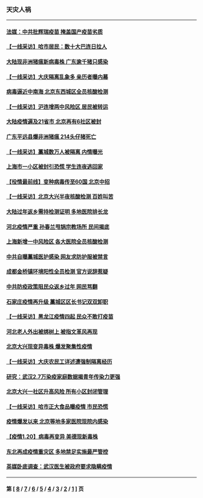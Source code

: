 ### 天灾人祸
---
#### [法媒：中共批辉瑞疫苗 掩盖国产疫苗劣质](../../pages/ncid280/n12705978.md) 
#### [【一线采访】哈市居民：数十大巴连日拉人](../../pages/ncid280/n12705832.md) 
#### [大陆现非洲猪瘟新病毒株 广东逾千猪只感染](../../pages/ncid280/n12705658.md) 
#### [【一线采访】大庆隔离乱象多 亲历者曝内幕](../../pages/ncid280/n12705668.md) 
#### [病毒逼近中南海 北京东西城区全员核酸检测](../../pages/ncid280/n12704750.md) 
#### [【一线采访】沪连增两中风险区 居民被转运](../../pages/ncid280/n12705076.md) 
#### [大陆疫情遍及21省市 北京再有6社区被封](../../pages/ncid280/n12704105.md) 
#### [广东平远县爆非洲猪瘟  214头仔猪死亡](../../pages/ncid280/n12704674.md) 
#### [【一线采访】藁城数万人被隔离 内情曝光](../../pages/ncid280/n12703775.md) 
#### [上海市一小区被封引恐慌 学生连夜逃回家](../../pages/ncid280/n12703756.md) 
#### [【役情最前线】变种病毒传至60国 北京中招](../../pages/ncid280/n12703319.md) 
#### [【一线采访】北京大兴半夜核酸检测 百姓叫苦](../../pages/ncid280/n12703410.md) 
#### [大陆过年返乡需持检测证明 多地医院排长龙](../../pages/ncid280/n12703274.md) 
#### [河北疫情严重 孙春兰甩锅宗教场所 民间揭底](../../pages/ncid280/n12702694.md) 
#### [上海新增一中风险区 各大医院全员核酸检测](../../pages/ncid280/n12702241.md) 
#### [中共自曝藁城医护感染 网友求防护服被禁言](../../pages/ncid280/n12701304.md) 
#### [成都金桥镇环境阳性全员检测 官方说辞惹疑](../../pages/ncid280/n12702034.md) 
#### [中共防疫政策阻民众返乡过年 网民骂翻](../../pages/ncid280/n12702237.md) 
#### [石家庄疫情再升级 藁城区区长书记双双卸职](../../pages/ncid280/n12701755.md) 
#### [【一线采访】黑龙江疫情四起 民众不敢打疫苗](../../pages/ncid280/n12701511.md) 
#### [河北老人外出被绑树上 被指文革风再现](../../pages/ncid280/n12701499.md) 
#### [北京大兴现变异毒株 爆发聚集性疫情](../../pages/ncid280/n12701456.md) 
#### [【一线采访】大庆农民工详述遭强制隔离经历](../../pages/ncid280/n12701325.md) 
#### [研究：武汉2.7万染疫家庭数据揭青年传染力更强](../../pages/ncid280/n12700729.md) 
#### [北京大兴一社区升高风险 所有小区封闭管理](../../pages/ncid280/n12700110.md) 
#### [【一线采访】哈市正大食品曝疫情 市民恐慌](../../pages/ncid280/n12700025.md) 
#### [疫情爆发以来 北京等地多家医院现院内感染](../../pages/ncid280/n12700081.md) 
#### [【疫情1.20】病毒再变异 美德现新毒株](../../pages/ncid280/n12699996.md) 
#### [东北再成疫情重灾区 多地禁足实施最严管控](../../pages/ncid280/n12699583.md) 
#### [英媒卧底调查：武汉医生被政府要求隐瞒疫情](../../pages/ncid280/n12699617.md) 

---
#### 第 [ [8](./8.md) / [7](./7.md) / [6](./6.md) / [5](./5.md) / [4](./4.md) / [3](./3.md) / [2](./2.md) / [1](./1.md) ] 页

